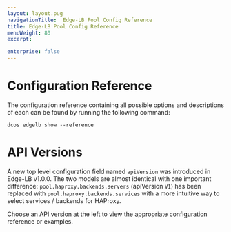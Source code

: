 ```yaml
---
layout: layout.pug
navigationTitle:  Edge-LB Pool Config Reference
title: Edge-LB Pool Config Reference
menuWeight: 80
excerpt:

enterprise: false
---
```


# Configuration Reference

The configuration reference containing all possible options and descriptions of each can be found by running the following command:

```
dcos edgelb show --reference
```

# API Versions

A new top level configuration field named `apiVersion` was introduced in Edge-LB v1.0.0. The two models are almost identical with one important difference: `pool.haproxy.backends.servers` (apiVersion `V1`) has been replaced with `pool.haproxy.backends.services` with a more intuitive way to select services / backends for HAProxy.

Choose an API version at the left to view the appropriate configuration reference or examples.
